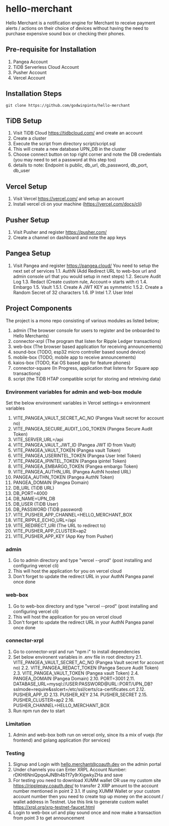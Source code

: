 # hello-merchant
Hello Merchant is a notification engine for Merchant to receive payment alerts / actions on their choice of devices without having the need to purchase expensive sound box or checking their phones.


## Pre-requisite for Installation
1. Pangea Account
2. TiDB Serverless Cloud Account
2. Pusher Account
3. Vercel Account

## Installation Steps
```
git clone https://github.com/godwinpinto/hello-merchant
```

## TiDB Setup
1. Visit TiDB Cloud https://tidbcloud.com/ and create an account
2. Create a cluster
3. Execute the script from directory script/script.sql
4. This will create a new database UPN_DB in the cluster
5. Choose connect button on top right corner and note the DB credentials (you may need to set a password at this step too)
6. details to note: Endpoint is public, db_url, db_password, db_port, db_user

## Vercel Setup
1. Visit Vercel https://vercel.com/ and setup an account
2. Install vercel cli on your machine (https://vercel.com/docs/cli)


## Pusher Setup
1. Visit Pusher and register https://pusher.com/
2. Create a channel on dashboard and note the app keys

## Pangea Setup
1. Visit Pangea and register https://pangea.cloud/
You need to setup the next set of services
1.1. AuthN (Add Redirect URL to web-box url and admin console url that you would setup in next steps)
1.2. Secure Audit Log
1.3. Redact (Create custom rule, Account-> starts with r)
1.4. Embargo
1.5. Vault
1.5.1. Create A JWT KEY as symmetric
1.5.2. Create a Random Secret of 32 characters
1.6. IP Intel
1.7. User Intel


## Project Components
The project is a mono repo consisting of various modules as listed below;
1. admin (The browser console for users to register and be onboarded to Hello Merchants)
2. connector-xrpl (The program that listen for Ripple Ledger transactions)
3. web-box (The browser based application for receiving announcements)
4. sound-box (TODO, esp32 micro controller based sound device)
5. mobile-box (TODO, mobile app to receive announcements)
6. kaios-box (TODO, Kai OS based app for feature phones)
7. connector-square (In Progress, application that listens for Square app transactions)
8. script (the TiDB HTAP compatible script for storing and retreiving data)

### Environment variables for admin and web-box module
Set the below environment variables in Vercel settings-> environment variables
1. VITE_PANGEA_VAULT_SECRET_AC_NO  (Pangea Vault secret for account no)
2. VITE_PANGEA_SECURE_AUDIT_LOG_TOKEN  (Pangea Secure Audit Token)
3. VITE_SERVER_URL=/api
4. VITE_PANGEA_VAULT_JWT_ID  (Pangea JWT ID from Vault)
5. VITE_PANGEA_VAULT_TOKEN  (Pangea vault Token)
6. VITE_PANGEA_USERINTEL_TOKEN  (Pangea User Intel Token)
7. VITE_PANGEA_IPINTEL_TOKEN  (Pangea ipintel Token)
8. VITE_PANGEA_EMBARGO_TOKEN  (Pangea embargo Token)
9. VITE_PANGEA_AUTHN_URL  (Pangea AuthN hosted URL)
10. PANGEA_AUTHN_TOKEN (Pangea AuthN Token)
11. PANGEA_DOMAIN  (Pangea Domain)
12. DB_URL (TiDB URL)
13. DB_PORT=4000
14. DB_NAME=UPN_DB
15. DB_USER (TiDB User)
16. DB_PASSWORD (TiDB password)
17. VITE_PUSHER_APP_CHANNEL=HELLO_MERCHANT_BOX
18. VITE_RIPPLE_ECHO_URL=/api
19. VITE_REDIRECT_URI (The URL to redirect to)
20. VITE_PUSHER_APP_CLUSTER=ap2
21. VITE_PUSHER_APP_KEY (App Key from Pusher)

### admin
1. Go to admin directory and type "vercel --prod" (post installing and configuring vercel cli)
2. This will host the application for you on vercel cloud
3. Don't forget to update the redirect URL in your AuthN Pangea panel once done

### web-box
1. Go to web-box directory and type "vercel --prod" (post installing and configuring vercel cli)
2. This will host the application for you on vercel cloud
3. Don't forget to update the redirect URL in your AuthN Pangea panel once done

### connector-xrpl
1. Go to connector-xrpl and run "npm i" to install dependencies
2. Set below environent variables in .env file in root directory
2.1. VITE_PANGEA_VAULT_SECRET_AC_NO  (Pangea Vault secret for account no)
2.2. VITE_PANGEA_REDACT_TOKEN  (Pangea Secure Audit Token)
2.3. VITE_PANGEA_VAULT_TOKEN  (Pangea vault Token)
2.4. PANGEA_DOMAIN  (Pangea Domain)
2.10. PORT=3001
2.11. DATABASE_URL=mysql://USER:PASSWORD@URL::PORT/UPN_DB?sslmode=require&sslcert=/etc/ssl/certs/ca-certificates.crt
2.12. PUSHER_APP_ID
2.13. PUSHER_KEY
2.14. PUSHER_SECRET
2.15. PUSHER_CLUSTER=ap2
2.16. PUSHER_CHANNEL=HELLO_MERCHANT_BOX
3. Run npm run dev to start

### Limitation
1. Admin and web-box both run on vercel only, since its a mix of vuejs (for frontend) and golang application (for services)

### Testing
1. Signup and Login with hello.merchant@coauth.dev on the admin portal
2. Under channels you can Enter XRPL Account Number: rDKH6NniQpqoAJNBh4bTf7y9rXigwkyZHa and save
3. For testing you need to download XUMM wallet OR use my custom site https://ripplepay.coauth.dev/ to transfer 2 XRP amount to the account number mentioned in point 2
3.1. If using XUMM Wallet or your custom account number then you need to create top up money on the account / wallet address in Testnet. Use this link to generate custom wallet https://xrpl.org/xrp-testnet-faucet.html  
4. Login to web-box url and play sound once and now make a transaction from point 3 to get announcement






